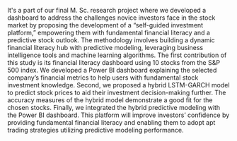 It's a part of our final M. Sc. research project where we developed a dashboard to address the challenges novice investors face in the stock market by proposing the development of a “self-guided investment platform,” empowering them with fundamental financial literacy and a predictive stock outlook. The methodology involves building a dynamic financial literacy hub with predictive modeling, leveraging business intelligence tools and machine learning algorithms. The first contribution of this study is its financial literacy dashboard using 10 stocks from the S&P 500 index. We developed a Power BI dashboard explaining the selected company’s financial metrics to help users with fundamental stock investment knowledge. Second, we proposed a hybrid LSTM-GARCH model to predict stock prices to aid their investment decision-making further. The accuracy measures of the hybrid model demonstrate a good fit for the chosen stocks. Finally, we integrated the hybrid predictive modeling with the Power BI dashboard. This platform will improve investors’ confidence by providing fundamental financial literacy and enabling them to adopt apt trading strategies utilizing predictive modeling performance. 


